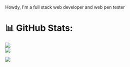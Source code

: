 Howdy, I'm a full stack web developer and web pen tester

# 📊 GitHub Stats:
![](https://github-readme-streak-stats.herokuapp.com/?user=Alm0stEthical&theme=onedark&hide_border=false)<br/>
![](https://github-readme-stats.vercel.app/api/top-langs/?username=Alm0stEthical&theme=onedark&hide_border=false&include_all_commits=true&count_private=true&layout=compact)

![](https://komarev.com/ghpvc/?username=alm0stethical)
